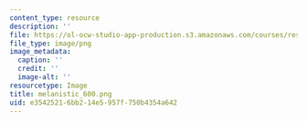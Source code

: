 ```yaml
---
content_type: resource
description: ''
file: https://ol-ocw-studio-app-production.s3.amazonaws.com/courses/res-7-001-pre-7-01-getting-up-to-speed-in-biology-summer-2019/e35425216bb214e5957f750b4354a642_melanistic_600.png
file_type: image/png
image_metadata:
  caption: ''
  credit: ''
  image-alt: ''
resourcetype: Image
title: melanistic_600.png
uid: e3542521-6bb2-14e5-957f-750b4354a642
---
```

